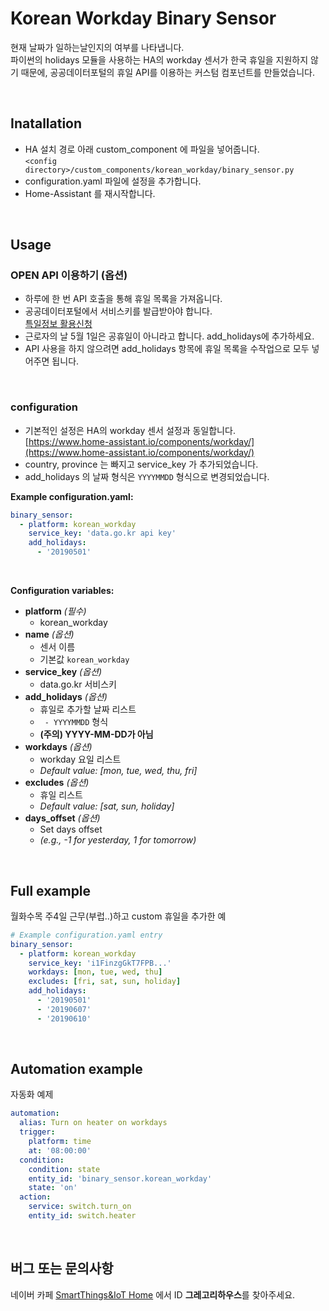 # Korean Workday Binary Sensor



현재 날짜가 일하는날인지의 여부를 나타냅니다. \
파이썬의 holidays 모듈을 사용하는 HA의 workday 센서가 한국 휴일을 지원하지 않기 때문에, 공공데이터포털의 휴일 API를 이용하는 커스텀 컴포넌트를 만들었습니다.

<br>

## Inatallation

- HA 설치 경로 아래 custom_component 에 파일을 넣어줍니다. <br>`<config directory>/custom_components/korean_workday/binary_sensor.py`
- configuration.yaml 파일에 설정을 추가합니다.
- Home-Assistant 를 재시작합니다.

<br>

## Usage

### OPEN API 이용하기 (옵션)
- 하루에 한 번 API 호출을 통해 휴일 목록을 가져옵니다.
- 공공데이터포털에서 서비스키를 발급받아야 합니다.\
[특일정보 활용신청](https://www.data.go.kr/dataset/15012690/openapi.do)
- 근로자의 날 5월 1일은 공휴일이 아니라고 합니다. add_holidays에 추가하세요.
- API 사용을 하지 않으려면 add_holidays 항목에 휴일 목록을 수작업으로 모두 넣어주면 됩니다.

<br>

### configuration
- 기본적인 설정은 HA의 workday 센서 설정과 동일합니다.\
[https://www.home-assistant.io/components/workday/](https://www.home-assistant.io/components/workday/)
- country, province 는 빠지고 service_key 가 추가되었습니다.
- add_holidays 의 날짜 형식은 `YYYYMMDD` 형식으로 변경되었습니다.

**Example configuration.yaml:**
```yaml
binary_sensor:
  - platform: korean_workday
    service_key: 'data.go.kr api key'
    add_holidays:
      - '20190501'
```
<br>

**Configuration variables:**
- **platform** _(필수)_
    - korean_workday
- **name** _(옵션)_ 
    - 센서 이름
    - 기본값 `korean_workday`
- **service_key** _(옵션)_ 
    - data.go.kr 서비스키
- **add_holidays** _(옵션)_ 
    * 휴일로 추가할 날짜 리스트 
    * ` - YYYYMMDD` 형식
    * **(주의) YYYY-MM-DD가 아님**
- **workdays** _(옵션)_ 
    - workday 요일 리스트 
    - _Default value: [mon, tue, wed, thu, fri]_
- **excludes** _(옵션)_ 
    - 휴일 리스트 
    - _Default value: [sat, sun, holiday]_
- **days_offset** _(옵션)_ 
    - Set days offset
    - _(e.g., -1 for yesterday, 1 for tomorrow)_


<br>

## Full example
월화수목 주4일 근무(부럽..)하고 custom 휴일을 추가한 예

```yaml
# Example configuration.yaml entry
binary_sensor:
  - platform: korean_workday
    service_key: 'i1FinzgGkT7FPB...'
    workdays: [mon, tue, wed, thu]
    excludes: [fri, sat, sun, holiday]
    add_holidays: 
      - '20190501'
      - '20190607'
      - '20190610'
```      
<br>

## Automation example
자동화 예제

```yaml
automation:
  alias: Turn on heater on workdays
  trigger:
    platform: time
    at: '08:00:00'
  condition:
    condition: state
    entity_id: 'binary_sensor.korean_workday'
    state: 'on'
  action:
    service: switch.turn_on
    entity_id: switch.heater
```
<br>

## 버그 또는 문의사항
네이버 카페 [SmartThings&IoT Home](https://cafe.naver.com/stsmarthome/) 에서 ID **그레고리하우스**를 찾아주세요.



